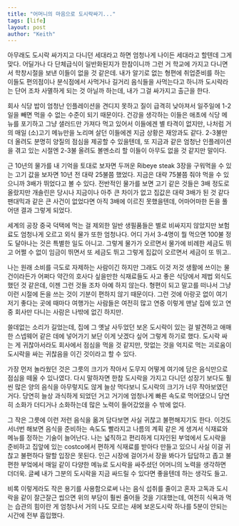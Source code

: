 ```yaml
---
title: "어머니의 마음으로 도시락싸기..."
tags: [life]
layout: post
author: "Keith"
---
```


아무래도 도시락 싸가지고 다니던 세대라고 하면 엄청나게 나이든 세대라고 할텐데 그게 맞다. 어딜가나 다 단체급식이 일반화된지가 한참이니까 그런 거 학교에 가지고 다니면서 학창시절을 보낸 이들이 없을 것 같은데. 내가 알기로 없는 형편에 취업준비를 하는 이들도 편의점이나 분식점에서 사먹거나 길거리 음식들을 사먹는다고 하니까 도시락라는 단어 조차 사멸하게 되는 것 아닐까 하는데, 내가 그걸 싸가지고 출근을 한다.

회사 식당 밥이 엄청난 인플레이션을 견디지 못하고 질이 급격히 낮아져서 일주일에 1-2일을 빼면 먹을 수 없는 수준이 되기 때문이다. 건강을 생각하는 이들은 애초에 식당 메뉴를 포기하고 그냥 샐러드만 가져다 먹고 있어서 이들에겐 별 타격이 없지만, 나처럼 거의 매일 (소)고기 메뉴만을 노리며 살던 이들에겐 지금 상황은 재앙과도 같다. 2-3불만 더 올려도 분명히 양질의 점심을 제공할 수 있을텐데, 또 지금과 같은 엄청난 인플레이션을 겪고 있는 시절엔 2-3불 올려도 볼멘소리 할 이들이 아무도 없을 것 같지만 말이다.

근 10년의 물가를 내 기억을 토대로 보자면 두꺼운 Ribeye steak 3장을 구워먹을 수 있는 고기 값을 보자면 10년 전 대략 25불쯤 했었다. 지금은 대략 75불쯤 줘야 먹을 수 있으니까 3배가 뛰었다고 볼 수 있다. 전반적인 물가를 보면 고기 같은 것들은 3배 정도로 올랐지만 개솔린은 당시나 지금이나 아주 큰 차이가 없고 집값은 대략 3배가 된 것 같다 팬대믹과 같은 큰 사건이 없었다면 아직 3배에 이르진 못했을텐데, 어마어마한 돈을 풀어댄 결과 그렇게 되었다.

세계의 공장 중국 덕택에 먹는 걸 제외한 일반 생필품들은 별로 비싸지지 않았지만 보험료도 엄청나게 오르고 외식 물가 또한 엄청나다. 어디 가서 3-4명이 뭘 먹으면 100불 정도 달아나는 것은 특별한 일도 아니고. 그렇게 물가가 오르면서 물가에 비례한 세금도 뛰고 어쩔 수 없이 임금이 뛰면서 또 세금도 뛰고 그렇게 집값이 오르면서 세금이 또 뛰고..

나는 원래 소비를 극도로 자제하는 사람이긴 하지만 그래도 이것 저것 생활에 쓰이는 물건이라든가 어쩌다 약간의 호사다 싶을만한 식재료들도 사고 좋은 식당에서 제법 외식도 했던 것 같은데, 이젠 그런 것들 조차 아예 하지 않는다. 형편이 되고 말고를 떠나서 그냥 이런 시절에 돈을 쓰는 것이 기분이 편하지 않기 때문이다. 그런 것에 아랑곳 없이 여기저기 좋다는 곳에 때마다 여행가는 사람들은 여전히 많고 연중 이렇게 맨날 집에 있고 연중 회사만 다니는 사람은 나밖에 없긴 하지만.

쓸데없는 소리가 길었는데, 집에 그 옛날 사두었던 보온 도시락이 있는 걸 발견하고 애매한 스넵웨어 같은 데에 넣어가기 보단 이게 낫겠다 싶어 그렇게 하기로 했다. 도시락 싸는 게 귀찮아서라도 회사에서 점심을 먹을 것 같지만, 맛없는 것을 억지로 먹는 괴로움이 도시락을 싸는 귀찮음을 이긴 것이라고 할 수 있다.

가장 먼저 놀라웠던 것은 그릇의 크기가 작아서 도무지 어떻게 여기에 담은 음식만으로 점심을 떼울 수 있나였다. 다시 말하자면 한참 도시락을 가지고 다니던 성장기 보다도 훨씬 많은 양의 음식을 아무렇지도 않게 늘상 먹다보니 도시락의 크기가 너무 작아보였던 거다. 당연히 늘상 과식하게 되었던 거고 거기에 엄청나게 빠른 속도로 먹어댔으니 당연히 소화가 더디거나 소화하는데 많은 노력이 들어갔었을 수 밖에 없다.

그 작은 그릇에 이런 저런 음식을 옮겨 담다보면 사실 귀찮고 불편해지기도 한다. 이것도 서너번 해보면 음식을 준비하는 속도도 빨라지고 나름의 계획 같은 게 생겨서 식재료와 메뉴를 정하는 기술이 늘어난다. 나는 넓직하고 편리하게 디자인된 부엌에서 도시락을 준비하고 집앞에 있는 costco에서 편하게 식재료를 받아다 만들고 있으니 사실 이걸 귀찮고 불편하다 말할 입장은 못된다. 인근 시장에 걸어가서 장을 봐다가 답답하고 좁고 불편한 부엌에서 매일 같이 다양한 메뉴로 도시락을 싸주셨던 어머니의 노력을 생각하면 더더욱. 글쎄 내가 그분의 도시락을 지금 싸드릴 수 있다면 좋을텐데 하는 생각도 들고.

비록 이렇게라도 작은 용기를 사용함으로써 나는 음식 섭취를 줄이고 혼자 고독과 도시락을 같이 잘근잘근 씹으면 위의 부담이 훨씬 줄어들 것을 기대했는데, 여전히 식욕과 먹는 습관의 힘이란 게 엄청나서 거의 나도 모르는 새에 보온도시락 하나를 5분이 안되는 시간에 전부 흡입했다. 
